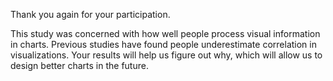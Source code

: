 Thank you again for your participation. 

This study was concerned with how well people process visual information in charts. 
Previous studies have found people underestimate correlation in visualizations. 
Your results will help us figure out why, which will allow us to design better charts in the future.

